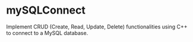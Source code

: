 # mySQLConnect
Implement CRUD (Create, Read, Update, Delete) functionalities using C++ to connect to a MySQL database.
